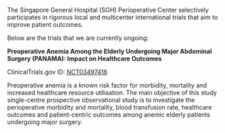 The Singapore General Hospital (SGH) Perioperative Center selectively participates in rigorous local and multicenter international trials that aim to improve patient outcomes.

Below are the trials that we are currently ongoing:

**Preoperative Anemia Among the Elderly Undergoing Major Abdominal Surgery (PANAMA): Impact on Healthcare Outcomes**

ClinicalTrials.gov ID: [NCT03497416](https://clinicaltrials.gov/ct2/show/NCT03497416)

Preoperative anemia is a known risk factor for morbidity, mortality and increased healthcare resource utilisation.  The main objective of this study single-centre prospective observational study is to investigate the perioperative morbidity and mortality, blood transfusion rate, healthcare outcomes and patient-centric outcomes among anemic elderly patients undergoing major surgery. 
